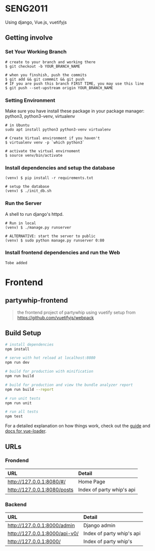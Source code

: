 # SENG2011

Using django, Vue.js, vuetifyjs

## Getting involve

### Set Your Working Branch

```shell
# create to your branch and working there
$ git checkout -b YOUR_BRANCH_NAME

# when you finshish, push the commits
$ git add && git commmit && git push
# IF you are push this branch FIRST TIME, you may use this line
$ git push --set-upstream origin YOUR_BRANCH_NAME
```

### Setting Environment

Make sure you have install these package in your package manager:  
python3, python3-venv, virtualenv

```shell
# in Ubuntu 
sudo apt install python3 python3-venv virtualenv 
```


```shell
# Create Virtual environment if you haven't
$ virtualenv venv -p `which python3` 
```

```shell
# activate the virtual envirnoment
$ source venv/bin/activate
```

### Install dependencies and setup the database

```shell
(venv) $ pip install -r requirements.txt

# setup the database
(venv) $ ./init_db.sh
```

### Run the Server

A shell to run django's httpd.

```shell
# Run in local
(venv) $ ./manage.py runserver

# ALTERNATIVE: start the server to public
(venv) $ sudo python manage.py runserver 0:80
```

### Install frontend dependencies and run the Web

```shell
Tobe added
```


# Frontend

## partywhip-frontend

> the frontend project of partywhip using vuetify
> setup from https://github.com/vuetifyjs/webpack

## Build Setup

``` bash
# install dependencies
npm install

# serve with hot reload at localhost:8080
npm run dev

# build for production with minification
npm run build

# build for production and view the bundle analyzer report
npm run build --report

# run unit tests
npm run unit

# run all tests
npm test
```

For a detailed explanation on how things work, check out the [guide](http://vuejs-templates.github.io/webpack/) and [docs for vue-loader](http://vuejs.github.io/vue-loader).

## URLs

### Frondend

URL | Detail
:--- | :---
http://127.0.0.1:8080/#/ | Home Page
http://127.0.0.1:8080/posts | Index of party whip's api  

### Backend

URL | Detail
:--- | :---
http://127.0.0.1:8000/admin | Django admin
http://127.0.0.1:8000/api-v0/ | Index of party whip's api  
http://127.0.0.1:8000/ | Index of party whip's  
